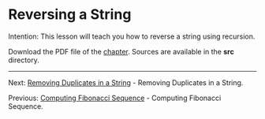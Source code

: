 # Reversing a String

Intention: This lesson will teach you how to reverse a string using recursion.

Download the PDF file of the [chapter](chapter_13.pdf). Sources are available in the <b>src</b> directory. 


<hr>

Next: [Removing Duplicates in a String](chapter_14.md "Removing Duplicates in a String") - Removing Duplicates in a String.

Previous: [Computing Fibonacci Sequence](chapter_12.md "Computing Fibonacci Sequence") - Computing Fibonacci Sequence.
